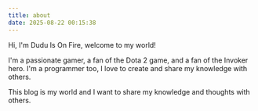 ```yaml
---
title: about
date: 2025-08-22 00:15:38
---
```


Hi, I'm Dudu Is On Fire, welcome to my world!

I'm a passionate gamer, a fan of the Dota 2 game, and a fan of the Invoker hero.
I'm a programmer too, I love to create and share my knowledge with others.

This blog is my world and I want to share my knowledge and thoughts with others.
